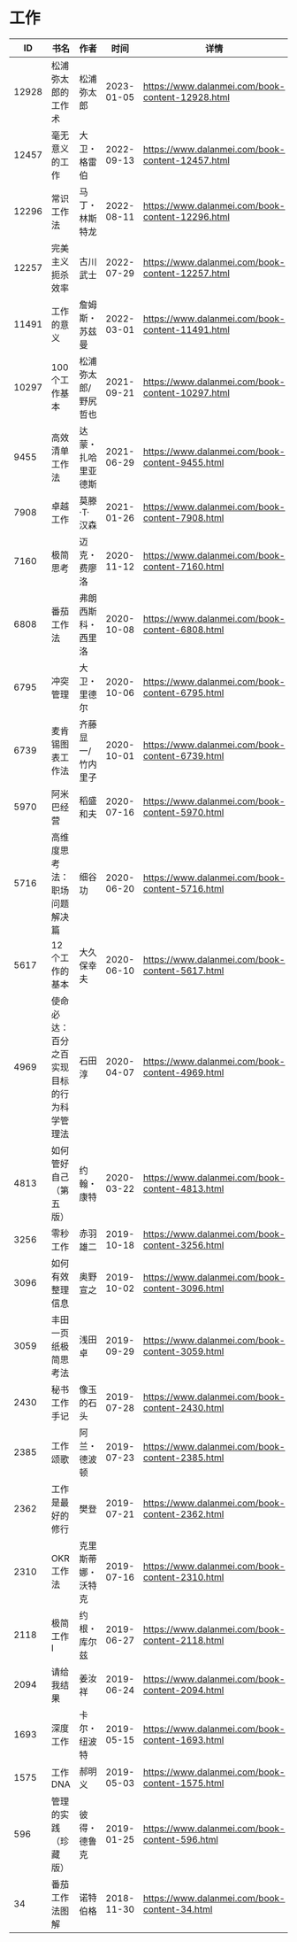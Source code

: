 # 工作

| ID | 书名 | 作者 | 时间 | 详情 | 下载页面 | EPUB下载链接 | MOBI下载链接 | AZW3下载链接 |
| --- | --- | --- | --- | --- | --- | --- | --- | --- |
| 12928 | 松浦弥太郎的工作术 | 松浦弥太郎 | 2023-01-05 | https://www.dalanmei.com/book-content-12928.html | https://www.dalanmei.com/download-book-12928.html | http://ct.dalanmei.com/f/31084289-771231290-75ffd6 | http://ct.dalanmei.com/f/31084289-771246689-e8fbc9 | http://ct.dalanmei.com/f/31084289-771236334-52d5a9 |
| 12457 | 毫无意义的工作 | 大卫・格雷伯 | 2022-09-13 | https://www.dalanmei.com/book-content-12457.html | https://www.dalanmei.com/download-book-12457.html | http://ct.dalanmei.com/f/31084289-771229142-9fd9fa | http://ct.dalanmei.com/f/31084289-771240791-13d737 | http://ct.dalanmei.com/f/31084289-771232815-348e30 |
| 12296 | 常识工作法 | 马丁・林斯特龙 | 2022-08-11 | https://www.dalanmei.com/book-content-12296.html | https://www.dalanmei.com/download-book-12296.html | http://ct.dalanmei.com/f/31084289-771229821-de5713 | http://ct.dalanmei.com/f/31084289-771241303-b5fdb7 | http://ct.dalanmei.com/f/31084289-771233387-97574e |
| 12257 | 完美主义扼杀效率 | 古川武士 | 2022-07-29 | https://www.dalanmei.com/book-content-12257.html | https://www.dalanmei.com/download-book-12257.html | http://ct.dalanmei.com/f/31084289-771230015-8ded6e | http://ct.dalanmei.com/f/31084289-771241391-678927 | http://ct.dalanmei.com/f/31084289-771233573-d35e3f |
| 11491 | 工作的意义 | 詹姆斯・苏兹曼 | 2022-03-01 | https://www.dalanmei.com/book-content-11491.html | https://www.dalanmei.com/download-book-11491.html | http://ct.dalanmei.com/f/31084289-570174777-706bbb | http://ct.dalanmei.com/f/31084289-570299984-841951 | http://ct.dalanmei.com/f/31084289-570369285-e14937 |
| 10297 | 100个工作基本 | 松浦弥太郎/野尻哲也 | 2021-09-21 | https://www.dalanmei.com/book-content-10297.html | https://www.dalanmei.com/download-book-10297.html | http://ct.dalanmei.com/f/31084289-570107702-9de9c3 | http://ct.dalanmei.com/f/31084289-570256903-97ed5b | http://ct.dalanmei.com/f/31084289-571415366-0a14c6 |
| 9455 | 高效清单工作法 | 达蒙・扎哈里亚德斯 | 2021-06-29 | https://www.dalanmei.com/book-content-9455.html | https://www.dalanmei.com/download-book-9455.html | http://ct.dalanmei.com/f/31084289-571728587-4526be | http://ct.dalanmei.com/f/31084289-572087906-7ac9f1 | http://ct.dalanmei.com/f/31084289-572112765-4a49c1 |
| 7908 | 卓越工作 | 莫滕·T·汉森 | 2021-01-26 | https://www.dalanmei.com/book-content-7908.html | https://www.dalanmei.com/download-book-7908.html | http://ct.dalanmei.com/f/31084289-571660662-0d6ebc | http://ct.dalanmei.com/f/31084289-572116816-12851b | http://ct.dalanmei.com/f/31084289-572177589-462718 |
| 7160 | 极简思考 | 迈克・费廖洛 | 2020-11-12 | https://www.dalanmei.com/book-content-7160.html | https://www.dalanmei.com/download-book-7160.html | http://ct.dalanmei.com/f/31084289-571536768-58171a | http://ct.dalanmei.com/f/31084289-571805026-e50089 | http://ct.dalanmei.com/f/31084289-572195593-86c6ad |
| 6808 | 番茄工作法 | 弗朗西斯科・西里洛 | 2020-10-08 | https://www.dalanmei.com/book-content-6808.html | https://www.dalanmei.com/download-book-6808.html | http://ct.dalanmei.com/f/31084289-571548170-4c057a | http://ct.dalanmei.com/f/31084289-571818524-dfbc78 | http://ct.dalanmei.com/f/31084289-572198754-bb15d9 |
| 6795 | 冲突管理 | 大卫・里德尔 | 2020-10-06 | https://www.dalanmei.com/book-content-6795.html | https://www.dalanmei.com/download-book-6795.html | http://ct.dalanmei.com/f/31084289-571548348-306245 | http://ct.dalanmei.com/f/31084289-571818915-5a9af7 | http://ct.dalanmei.com/f/31084289-572198926-c96a28 |
| 6739 | 麦肯锡图表工作法 | 齐藤显一/竹内里子 | 2020-10-01 | https://www.dalanmei.com/book-content-6739.html | https://www.dalanmei.com/download-book-6739.html | http://ct.dalanmei.com/f/31084289-571548908-8bd401 | http://ct.dalanmei.com/f/31084289-571821664-1c6ef0 | http://ct.dalanmei.com/f/31084289-572199522-8f6977 |
| 5970 | 阿米巴经营 | 稻盛和夫 | 2020-07-16 | https://www.dalanmei.com/book-content-5970.html | https://www.dalanmei.com/download-book-5970.html | http://ct.dalanmei.com/f/31084289-571562052-04c143 | http://ct.dalanmei.com/f/31084289-571990634-bccbce | http://ct.dalanmei.com/f/31084289-571910716-55702c |
| 5716 | 高维度思考法：职场问题解决篇 | 细谷功 | 2020-06-20 | https://www.dalanmei.com/book-content-5716.html | https://www.dalanmei.com/download-book-5716.html | http://ct.dalanmei.com/f/31084289-571607280-8a59d9 | http://ct.dalanmei.com/f/31084289-571736254-8e2edc | http://ct.dalanmei.com/f/31084289-571914356-dd2436 |
| 5617 | 12个工作的基本 | 大久保幸夫 | 2020-06-10 | https://www.dalanmei.com/book-content-5617.html | https://www.dalanmei.com/download-book-5617.html | http://ct.dalanmei.com/f/31084289-571605292-72defa | http://ct.dalanmei.com/f/31084289-571736948-57e49b | http://ct.dalanmei.com/f/31084289-571915910-00f2fa |
| 4969 | 使命必达：百分之百实现目标的行为科学管理法 | 石田淳 | 2020-04-07 | https://www.dalanmei.com/book-content-4969.html | https://www.dalanmei.com/download-book-4969.html | http://ct.dalanmei.com/f/31084289-571596426-1ac882 | http://ct.dalanmei.com/f/31084289-572120971-c90db9 | http://ct.dalanmei.com/f/31084289-571977598-745ef8 |
| 4813 | 如何管好自己（第五版） | 约翰・康特 | 2020-03-22 | https://www.dalanmei.com/book-content-4813.html | https://www.dalanmei.com/download-book-4813.html | http://ct.dalanmei.com/f/31084289-571594433-f64dbe | http://ct.dalanmei.com/f/31084289-572125803-9761a6 | http://ct.dalanmei.com/f/31084289-571983474-7f03a3 |
| 3256 | 零秒工作 | 赤羽雄二 | 2019-10-18 | https://www.dalanmei.com/book-content-3256.html | https://www.dalanmei.com/download-book-3256.html | http://ct.dalanmei.com/f/31084289-571557476-ce2f3b | http://ct.dalanmei.com/f/31084289-571915274-22a77d | http://ct.dalanmei.com/f/31084289-572074481-470fcc |
| 3096 | 如何有效整理信息 | 奥野宣之 | 2019-10-02 | https://www.dalanmei.com/book-content-3096.html | https://www.dalanmei.com/download-book-3096.html | http://ct.dalanmei.com/f/31084289-571559035-fface9 | http://ct.dalanmei.com/f/31084289-571919745-05210d | http://ct.dalanmei.com/f/31084289-572076441-c1ca9c |
| 3059 | 丰田一页纸极简思考法 | 浅田卓 | 2019-09-29 | https://www.dalanmei.com/book-content-3059.html | https://www.dalanmei.com/download-book-3059.html | http://ct.dalanmei.com/f/31084289-571559326-922c27 | http://ct.dalanmei.com/f/31084289-571921658-1f781e | http://ct.dalanmei.com/f/31084289-572076770-0495b6 |
| 2430 | 秘书工作手记 | 像玉的石头  | 2019-07-28 | https://www.dalanmei.com/book-content-2430.html | https://www.dalanmei.com/download-book-2430.html | http://ct.dalanmei.com/f/31084289-571581439-e758e6 | http://ct.dalanmei.com/f/31084289-571737069-4ba596 | http://ct.dalanmei.com/f/31084289-571862163-902bf0 |
| 2385 | 工作颂歌 | 阿兰・德波顿 | 2019-07-23 | https://www.dalanmei.com/book-content-2385.html |  |  |  |  |
| 2362 | 工作是最好的修行 | 樊登 | 2019-07-21 | https://www.dalanmei.com/book-content-2362.html | https://www.dalanmei.com/download-book-2362.html | http://ct.dalanmei.com/f/31084289-571588896-2b0442 | http://ct.dalanmei.com/f/31084289-571737612-b4f545 | http://ct.dalanmei.com/f/31084289-571867671-d56295 |
| 2310 | OKR工作法 | 克里斯蒂娜・沃特克 | 2019-07-16 | https://www.dalanmei.com/book-content-2310.html | https://www.dalanmei.com/download-book-2310.html | http://ct.dalanmei.com/f/31084289-571588381-66b101 | http://ct.dalanmei.com/f/31084289-571738114-4f2d6d | http://ct.dalanmei.com/f/31084289-571868310-bed1d0 |
| 2118 | 极简工作Ⅰ | 约根・库尔兹 | 2019-06-27 | https://www.dalanmei.com/book-content-2118.html | https://www.dalanmei.com/download-book-2118.html | http://ct.dalanmei.com/f/31084289-571498960-8edd23 | http://ct.dalanmei.com/f/31084289-571774991-64dc58 | http://ct.dalanmei.com/f/31084289-571873422-0dc1a4 |
| 2094 | 请给我结果 | 姜汝祥 | 2019-06-24 | https://www.dalanmei.com/book-content-2094.html | https://www.dalanmei.com/download-book-2094.html | http://ct.dalanmei.com/f/31084289-571499724-c44952 | http://ct.dalanmei.com/f/31084289-571775091-906f1b | http://ct.dalanmei.com/f/31084289-571874119-263be7 |
| 1693 | 深度工作 | 卡尔・纽波特 | 2019-05-15 | https://www.dalanmei.com/book-content-1693.html | https://www.dalanmei.com/download-book-1693.html | http://ct.dalanmei.com/f/31084289-571523736-67213c | http://ct.dalanmei.com/f/31084289-571779723-282b4e | http://ct.dalanmei.com/f/31084289-571879556-734df1 |
| 1575 | 工作DNA | 郝明义 | 2019-05-03 | https://www.dalanmei.com/book-content-1575.html |  |  |  |  |
| 596 | 管理的实践（珍藏版） | 彼得・德鲁克 | 2019-01-25 | https://www.dalanmei.com/book-content-596.html | https://www.dalanmei.com/download-book-596.html | http://ct.dalanmei.com/f/31084289-571453258-c0733e | http://ct.dalanmei.com/f/31084289-571787015-388fb3 | http://ct.dalanmei.com/f/31084289-571886116-d48e1c |
| 34 | 番茄工作法图解 | 诺特伯格 | 2018-11-30 | https://www.dalanmei.com/book-content-34.html | https://www.dalanmei.com/download-book-34.html | http://ct.dalanmei.com/f/31084289-571458818-0d3f14 | http://ct.dalanmei.com/f/31084289-571792265-cc9528 | http://ct.dalanmei.com/f/31084289-571903495-dca93f |
